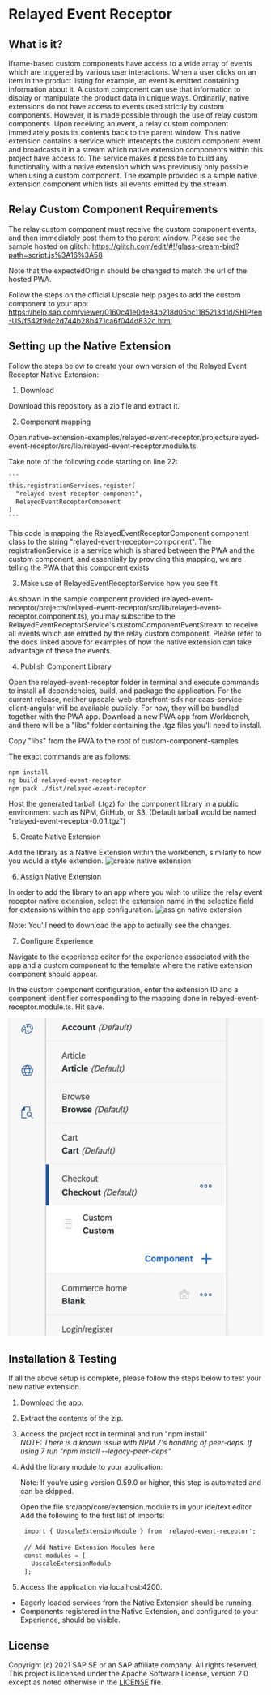# Relayed Event Receptor

## What is it?
Iframe-based custom components have access to a wide array of events which are triggered by various user interactions. When a user clicks on an item in the product listing for example, an event is emitted containing information about it. A custom component can use that information to display or manipulate the product data in unique ways. Ordinarily, native extensions do not have access to events used strictly by custom components. However, it is made possible through the use of relay custom components. Upon receiving an event, a relay custom component immediately posts its contents back to the parent window. This native extension contains a service which intercepts the custom component event and broadcasts it in a stream which native extension components within this project have access to. The service makes it possible to build any functionality with a native extension which was previously only possible when using a custom component. The example provided is a simple native extension component which lists all events emitted by the stream.

## Relay Custom Component Requirements
The relay custom component must receive the custom component events, and then immediately post them to the parent window. Please see the sample hosted on glitch:
https://glitch.com/edit/#!/glass-cream-bird?path=script.js%3A16%3A58

Note that the expectedOrigin should be changed to match the url of the hosted PWA.

Follow the steps on the official Upscale help pages to add the custom component to your app: 
https://help.sap.com/viewer/0160c41e0de84b218d05bc1185213d1d/SHIP/en-US/f542f9dc2d744b28b471ca6f044d832c.html

## Setting up the Native Extension
Follow the steps below to create your own version of the Relayed Event Receptor Native Extension:

1. Download

Download this repository as a zip file and extract it.

2. Component mapping

Open native-extension-examples/relayed-event-receptor/projects/relayed-event-receptor/src/lib/relayed-event-receptor.module.ts.

Take note of the following code starting on line 22:

    ```
    this.registrationServices.register(
      "relayed-event-receptor-component",
      RelayedEventReceptorComponent
    )
    ```

This code is mapping the RelayedEventReceptorComponent component class to the string "relayed-event-receptor-component". The registrationService is a service which is shared between the PWA and the custom component, and essentially by providing this mapping, we are telling the PWA that this component exists

3. Make use of RelayedEventReceptorService how you see fit

As shown in the sample component provided (relayed-event-receptor/projects/relayed-event-receptor/src/lib/relayed-event-receptor.component.ts), you may subscribe to the RelayedEventReceptorService's customComponentEventStream to receive all events which are emitted by the relay custom component. Please refer to the docs linked above for examples of how the native extension can take advantage of these the events.

4. Publish Component Library

Open the relayed-event-receptor folder in terminal and execute commands to install all dependencies, build, and package the application. For the current release, neither upscale-web-storefront-sdk nor caas-service-client-angular will be available publicly. For now, they will be bundled together with the PWA app. Download a new PWA app from Workbench, and there will be a "libs" folder containing the .tgz files you'll need to install. 

Copy "libs" from the PWA to the root of custom-component-samples

The exact commands are as follows:

    npm install
    ng build relayed-event-receptor
    npm pack ./dist/relayed-event-receptor 
    
   
Host the generated tarball (.tgz) for the component library in a public environment such as NPM, GitHub, or S3. (Default tarball would be named "relayed-event-receptor-0.0.1.tgz")

5. Create Native Extension

Add the library as a Native Extension within the workbench, similarly to how you would a style extension.
![create native extension](../../../../../../../documentation/assets/Create_Native_Extension.png) 

6. Assign Native Extension

In order to add the library to an app where you wish to utilize the relay event receptor native extension, select the extension name in the selectize field for extensions within the app configuration.
![assign native extension](../../../../../../../documentation/assets/Assign_native_extension.png) 

Note: You'll need to download the app to actually see the changes.

7. Configure Experience

Navigate to the experience editor for the experience associated with the app and a custom component to the template where the native extension component should appear.

In the custom component configuration, enter the extension ID and a component identifier corresponding to the mapping done in relayed-event-receptor.module.ts. Hit save.

![configure experience](../../documentation/assets/configure_experience.png)

## Installation & Testing
If all the above setup is complete, please follow the steps below to test your new native extension.

1. Download the app.

2. Extract the contents of the zip.

3. Access the project root in terminal and run "npm install"  
  *NOTE: There is a known issue with NPM 7's handling of peer-deps. If using 7 run "npm install --legacy-peer-deps"* 

4. Add the library module to your application:

    Note: If you're using version 0.59.0 or higher, this step is automated and can be skipped.

    Open the file src/app/core/extension.module.ts in your ide/text editor
    Add the following to the first list of imports:
    
   ``` 
    import { UpscaleExtensionModule } from 'relayed-event-receptor';

    // Add Native Extension Modules here
    const modules = [
      UpscaleExtensionModule
    ];
    ```

5. Access the application via localhost:4200. 
  - Eagerly loaded services from the Native Extension should be running. 
  - Components registered in the Native Extension, and configured to your Experience, should be visible.


## License
Copyright (c) 2021 SAP SE or an SAP affiliate company. All rights reserved. This project is licensed under the Apache Software License, version 2.0 except as noted otherwise in the [LICENSE](LICENSES/Apache-2.0.txt) file.
